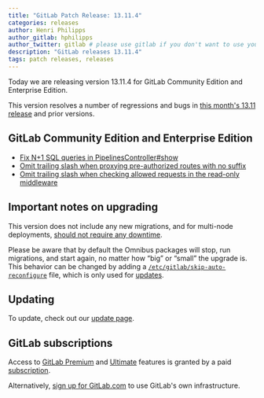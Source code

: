 ```yaml
---
title: "GitLab Patch Release: 13.11.4"
categories: releases
author: Henri Philipps
author_gitlab: hphilipps
author_twitter: gitlab # please use gitlab if you don't want to use your own
description: "GitLab releases 13.11.4"
tags: patch releases, releases
---
```


Today we are releasing version 13.11.4 for GitLab Community Edition and Enterprise Edition.

This version resolves a number of regressions and bugs in
[this month's 13.11 release](/releases/2021/04/22/gitlab-13-11-released/) and
prior versions.

## GitLab Community Edition and Enterprise Edition

* [Fix N+1 SQL queries in PipelinesController#show](https://gitlab.com/gitlab-org/gitlab/-/merge_requests/60794)
* [Omit trailing slash when proxying pre-authorized routes with no suffix](https://gitlab.com/gitlab-org/gitlab/-/merge_requests/61638)
* [Omit trailing slash when checking allowed requests in the read-only middleware](https://gitlab.com/gitlab-org/gitlab/-/merge_requests/61641)

## Important notes on upgrading

This version does not include any new migrations, and for multi-node deployments, [should not require any downtime](https://docs.gitlab.com/ee/update/#upgrading-without-downtime).

Please be aware that by default the Omnibus packages will stop, run migrations,
and start again, no matter how “big” or “small” the upgrade is. This behavior
can be changed by adding a [`/etc/gitlab/skip-auto-reconfigure`](http://docs.gitlab.com/omnibus/update/README.html) file,
which is only used for [updates](https://docs.gitlab.com/omnibus/update/README.html).

## Updating

To update, check out our [update page](/update/).

## GitLab subscriptions

Access to [GitLab Premium](/pricing/premium/) and [Ultimate](/pricing/ultimate/) features is granted by a paid [subscription](/pricing/).

Alternatively, [sign up for GitLab.com](https://gitlab.com/users/sign_in)
to use GitLab's own infrastructure.
